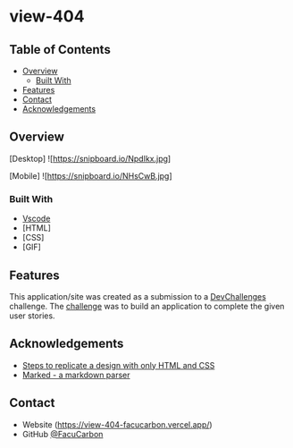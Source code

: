 # view-404
<!-- Please update value in the {}  -->


<!-- TABLE OF CONTENTS -->

## Table of Contents

- [Overview](#overview)
  - [Built With](#built-with)
- [Features](#features)
- [Contact](#contact)
- [Acknowledgements](#acknowledgements)

<!-- OVERVIEW -->

## Overview
[Desktop]
![https://snipboard.io/NpdIkx.jpg]

[Mobile]
![https://snipboard.io/NHsCwB.jpg]



### Built With

<!-- This section should list any major frameworks that you built your project using. Here are a few examples.-->

- [Vscode](https://code.visualstudio.com/download)
- [HTML]
- [CSS]
- [GIF]

## Features

<!-- List the features of your application or follow the template. Don't share the figma file here :) -->

This application/site was created as a submission to a [DevChallenges](https://devchallenges.io/challenges) challenge. The [challenge](https://devchallenges.io/challenges/wBunSb7FPrIepJZAg0sY) was to build an application to complete the given user stories.


## Acknowledgements

<!-- This section should list any articles or add-ons/plugins that helps you to complete the project. This is optional but it will help you in the future. For exmpale -->

- [Steps to replicate a design with only HTML and CSS](https://devchallenges-blogs.web.app/how-to-replicate-design/)
- [Marked - a markdown parser](https://github.com/chjj/marked)

## Contact

- Website (https://view-404-facucarbon.vercel.app/)
- GitHub [@FacuCarbon](https://{https://github.com/FacuCarbon})

